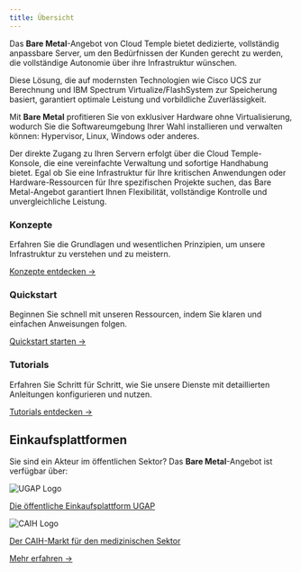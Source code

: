 ```yaml
---
title: Übersicht
---
```


Das __Bare Metal__-Angebot von Cloud Temple bietet dedizierte, vollständig anpassbare Server, um den Bedürfnissen der Kunden gerecht zu werden, die vollständige Autonomie über ihre Infrastruktur wünschen.

Diese Lösung, die auf modernsten Technologien wie Cisco UCS zur Berechnung und IBM Spectrum Virtualize/FlashSystem zur Speicherung basiert, garantiert optimale Leistung und vorbildliche Zuverlässigkeit.

Mit __Bare Metal__ profitieren Sie von exklusiver Hardware ohne Virtualisierung, wodurch Sie die Softwareumgebung Ihrer Wahl installieren und verwalten können: Hypervisor, Linux, Windows oder anderes.

Der direkte Zugang zu Ihren Servern erfolgt über die Cloud Temple-Konsole, die eine vereinfachte Verwaltung und sofortige Handhabung bietet. Egal ob Sie eine Infrastruktur für Ihre kritischen Anwendungen oder Hardware-Ressourcen für Ihre spezifischen Projekte suchen, das Bare Metal-Angebot garantiert Ihnen Flexibilität, vollständige Kontrolle und unvergleichliche Leistung.


<div className="card-grid">
  <div className="card">
    <h3>Konzepte</h3>
    <p>Erfahren Sie die Grundlagen und wesentlichen Prinzipien, um unsere Infrastruktur zu verstehen und zu meistern.</p>
    <a href="iaas_bare-metal/concepts" className="card-link">Konzepte entdecken &rarr;</a>
  </div>
  <div className="card">
    <h3>Quickstart</h3>
    <p>Beginnen Sie schnell mit unseren Ressourcen, indem Sie klaren und einfachen Anweisungen folgen.</p>
    <a href="iaas_bare-metal/quickstart" className="card-link">Quickstart starten &rarr;</a>
  </div>
    <div className="card">
    <h3>Tutorials</h3>
    <p>Erfahren Sie Schritt für Schritt, wie Sie unsere Dienste mit detaillierten Anleitungen konfigurieren und nutzen.</p>
    <a href="iaas_bare-metal/tutorials" className="card-link">Tutorials entdecken &rarr;</a>
  </div>
</div>


## Einkaufsplattformen

<div className="purchase-platforms">
  <p>Sie sind ein Akteur im öffentlichen Sektor? Das <strong>Bare Metal</strong>-Angebot ist verfügbar über:</p>

  <div className="platform-card">
    <img src="https://www.medgest.fr/wp-content/uploads/sites/2/2021/09/nouveau-logo-ugap-2021.png" alt="UGAP Logo" className="platform-logo" />
    <p>
      <a href="https://cloudtour.capgemini.fr/partenaires/cloud-temple" target="_blank" rel="noopener noreferrer">
        Die öffentliche Einkaufsplattform UGAP
      </a>
    </p>
  </div>

  <div className="platform-card">
      <img src="https://i0.wp.com/www.activus-software.fr/wp-content/uploads/2022/09/20221212-GRP-CAIH-BC.png?fit=1300%2C827&ssl=1" alt="CAIH Logo" className="platform-logo" />
    <p>
      <a href="https://www.caih-sante.org" target="_blank" rel="noopener noreferrer">
        Der CAIH-Markt für den medizinischen Sektor
      </a>
    </p>
  </div>

  <a href="https://www.cloud-temple.com/cloud-souverain-disponible-via-lugap/" target="_blank" rel="noopener noreferrer" className="learn-more-link">
    Mehr erfahren &rarr;
  </a>
</div>
